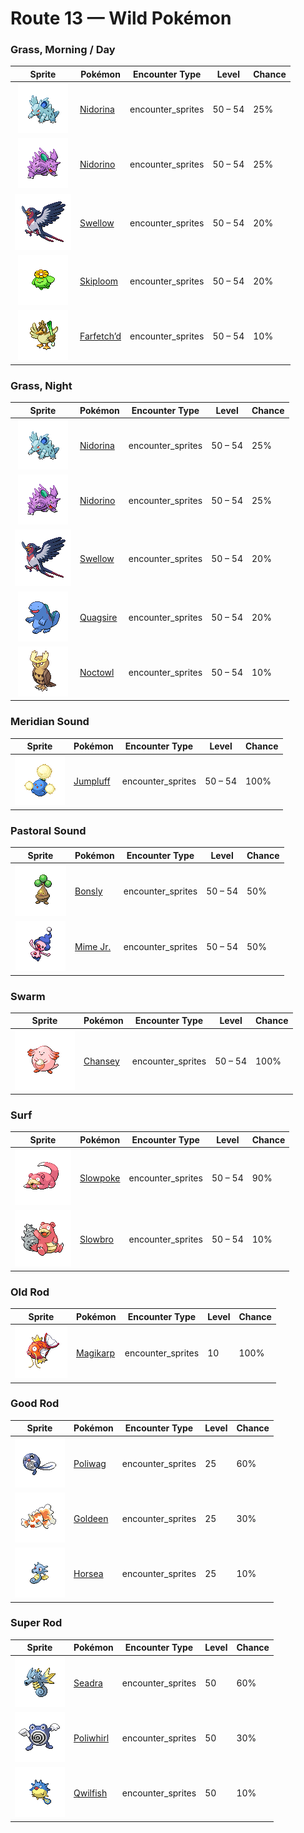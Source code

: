 # Route 13 — Wild Pokémon

### Grass, Morning / Day

| Sprite | Pokémon | Encounter Type | Level | Chance |
|:------:|---------|:--------------:|-------|--------|
| ![Nidorina](../../assets/sprites/nidorina/front.gif "Nidorina: It has a calm and caring nature. Because its horn grows slowly, it prefers not to fight.") | [Nidorina](../../pokemon/nidorina.md) | encounter_sprites| 50 – 54 | 25% |
| ![Nidorino](../../assets/sprites/nidorino/front.gif "Nidorino: Quick to anger, it stabs enemies with its horn to inject a powerful poison when it becomes agitated.") | [Nidorino](../../pokemon/nidorino.md) | encounter_sprites| 50 – 54 | 25% |
| ![Swellow](../../assets/sprites/swellow/front.gif "Swellow: It dives at a steep angle as soon as it spots its prey. It catches its prey with sharp claws.") | [Swellow](../../pokemon/swellow.md) | encounter_sprites| 50 – 54 | 20% |
| ![Skiploom](../../assets/sprites/skiploom/front.gif "Skiploom: It spreads its petals to absorb sunlight. It also floats in the air to get closer to the sun.") | [Skiploom](../../pokemon/skiploom.md) | encounter_sprites| 50 – 54 | 20% |
| ![Farfetch’d](../../assets/sprites/farfetchd/front.gif "Farfetch’d: If it eats the plant stalk it carries as emergency rations, it runs off in search of a new stalk.") | [Farfetch’d](../../pokemon/farfetchd.md) | encounter_sprites| 50 – 54 | 10% |

### Grass, Night

| Sprite | Pokémon | Encounter Type | Level | Chance |
|:------:|---------|:--------------:|-------|--------|
| ![Nidorina](../../assets/sprites/nidorina/front.gif "Nidorina: It has a calm and caring nature. Because its horn grows slowly, it prefers not to fight.") | [Nidorina](../../pokemon/nidorina.md) | encounter_sprites| 50 – 54 | 25% |
| ![Nidorino](../../assets/sprites/nidorino/front.gif "Nidorino: Quick to anger, it stabs enemies with its horn to inject a powerful poison when it becomes agitated.") | [Nidorino](../../pokemon/nidorino.md) | encounter_sprites| 50 – 54 | 25% |
| ![Swellow](../../assets/sprites/swellow/front.gif "Swellow: It dives at a steep angle as soon as it spots its prey. It catches its prey with sharp claws.") | [Swellow](../../pokemon/swellow.md) | encounter_sprites| 50 – 54 | 20% |
| ![Quagsire](../../assets/sprites/quagsire/front.gif "Quagsire: Due to its relaxed and carefree attitude, it often bumps its head on boulders and boat hulls as it swims.") | [Quagsire](../../pokemon/quagsire.md) | encounter_sprites| 50 – 54 | 20% |
| ![Noctowl](../../assets/sprites/noctowl/front.gif "Noctowl: When it needs to think, it rotates its head 180 degrees to sharpen its intellectual power.") | [Noctowl](../../pokemon/noctowl.md) | encounter_sprites| 50 – 54 | 10% |

### Meridian Sound

| Sprite | Pokémon | Encounter Type | Level | Chance |
|:------:|---------|:--------------:|-------|--------|
| ![Jumpluff](../../assets/sprites/jumpluff/front.gif "Jumpluff: Drifts on seasonal winds and spreads its cotton-like spores all over the world to make more offspring.") | [Jumpluff](../../pokemon/jumpluff.md) | encounter_sprites| 50 – 54 | 100% |

### Pastoral Sound

| Sprite | Pokémon | Encounter Type | Level | Chance |
|:------:|---------|:--------------:|-------|--------|
| ![Bonsly](../../assets/sprites/bonsly/front.gif "Bonsly: In order to adjust the level of fluids in its body, it exudes water from its eyes. This makes it appear to be crying.") | [Bonsly](../../pokemon/bonsly.md) | encounter_sprites| 50 – 54 | 50% |
| ![Mime Jr.](../../assets/sprites/mime-jr/front.gif "Mime Jr.: In an attempt to confuse its enemy, it mimics the enemy’s movements. Then it wastes no time in making itself scarce!") | [Mime Jr.](../../pokemon/mime-jr.md) | encounter_sprites| 50 – 54 | 50% |

### Swarm

| Sprite | Pokémon | Encounter Type | Level | Chance |
|:------:|---------|:--------------:|-------|--------|
| ![Chansey](../../assets/sprites/chansey/front.gif "Chansey: Being few in number and difficult to capture, it is said to bring happiness to the Trainer who catches it.") | [Chansey](../../pokemon/chansey.md) | encounter_sprites| 50 – 54 | 100% |

### Surf

| Sprite | Pokémon | Encounter Type | Level | Chance |
|:------:|---------|:--------------:|-------|--------|
| ![Slowpoke](../../assets/sprites/slowpoke/front.gif "Slowpoke: A sweet sap leaks from its tail’s tip. Although not nutritious, the tail is pleasant to chew on.") | [Slowpoke](../../pokemon/slowpoke.md) | encounter_sprites| 50 – 54 | 90% |
| ![Slowbro](../../assets/sprites/slowbro/front.gif "Slowbro: Naturally dull to begin with, it lost its ability to feel pain due to SHELLDER’s seeping poison.") | [Slowbro](../../pokemon/slowbro.md) | encounter_sprites| 50 – 54 | 10% |

### Old Rod

| Sprite | Pokémon | Encounter Type | Level | Chance |
|:------:|---------|:--------------:|-------|--------|
| ![Magikarp](../../assets/sprites/magikarp/front.gif "Magikarp: For no reason, it jumps and splashes about, making it easy for predators like PIDGEOTTO to catch it mid-jump.") | [Magikarp](../../pokemon/magikarp.md) | encounter_sprites| 10 | 100% |

### Good Rod

| Sprite | Pokémon | Encounter Type | Level | Chance |
|:------:|---------|:--------------:|-------|--------|
| ![Poliwag](../../assets/sprites/poliwag/front.gif "Poliwag: The direction of its belly spiral differs by area. The equator is thought to have an effect on this.") | [Poliwag](../../pokemon/poliwag.md) | encounter_sprites| 25 | 60% |
| ![Goldeen](../../assets/sprites/goldeen/front.gif "Goldeen: A strong swimmer, it is capable of swimming nonstop up fast streams at a steady speed of five knots per hour.") | [Goldeen](../../pokemon/goldeen.md) | encounter_sprites| 25 | 30% |
| ![Horsea](../../assets/sprites/horsea/front.gif "Horsea: Its big, developed fins move rapidly, allowing it to swim backward while still facing forward.") | [Horsea](../../pokemon/horsea.md) | encounter_sprites| 25 | 10% |

### Super Rod

| Sprite | Pokémon | Encounter Type | Level | Chance |
|:------:|---------|:--------------:|-------|--------|
| ![Seadra](../../assets/sprites/seadra/front.gif "Seadra: Its fin-tips leak poison. Its fins and bones are highly valued as ingredients in herbal medicine.") | [Seadra](../../pokemon/seadra.md) | encounter_sprites| 50 | 60% |
| ![Poliwhirl](../../assets/sprites/poliwhirl/front.gif "Poliwhirl: The skin on most of its body is moist. However, the skin on its belly spiral feels smooth.") | [Poliwhirl](../../pokemon/poliwhirl.md) | encounter_sprites| 50 | 30% |
| ![Qwilfish](../../assets/sprites/qwilfish/front.gif "Qwilfish: The small spikes covering its body developed from scales. They inject a toxin that causes fainting.") | [Qwilfish](../../pokemon/qwilfish.md) | encounter_sprites| 50 | 10% |

